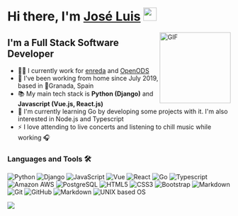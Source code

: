 
<!--
**jlram/jlram** is a ✨ _special_ ✨ repository because its `README.md` (this file) appears on your GitHub profile. -->

# Hi there, I'm [José Luis][website] <img width="30px" src="https://media.tenor.com/images/3b388fe03da271d2674faf85eb7c3fcd/tenor.gif" />

<img align="right" alt="GIF" height="160px" src="https://media.giphy.com/media/du3J3cXyzhj75IOgvA/giphy.gif" />

## I'm a Full Stack Software Developer

- 👨‍💻 I currently work for [enreda](https://enreda.coop/) and [OpenODS](http://openods.es/)
- 🏡 I've been working from home since July 2019, based in 📍Granada, Spain
- 📚 My main tech stack is **Python (Django)** and **Javascript (Vue.js, React.js)**
- 💪 I'm currently learning Go by developing some projects with it. I'm also interested in Node.js and Typescript
- ⚡ I love attending to live concerts and listening to chill music while working 🎧

### Languages and Tools 🛠 

![Python](http://img.shields.io/badge/-Python-3776AB?style=flat-square&logo=python&logoColor=ffffff)
![Django](https://img.shields.io/badge/-Django-%231572B6?style=flat-square&logo=django&logoColor=white&color=092e20)
![JavaScript](https://img.shields.io/badge/-JavaScript-%23F7DF1C?style=flat-square&logo=javascript&logoColor=000000&color=%23F7DF1C)
![Vue](https://img.shields.io/badge/-Vue-%231572B6?style=flat-square&logo=vue.js&logoColor=white&color=41B883)
![React](https://img.shields.io/badge/-React-61DAFB?style=flat-square&logo=react&logoColor=ffffff)
![Go](https://img.shields.io/badge/-Go-61DAFB?style=flat-square&logo=go&logoColor=ffffff&color=29BEB0)
![Typescript](https://img.shields.io/badge/-Typescript-61DAFB?style=flat-square&logo=typescript&logoColor=ffffff&color=007acc)
![Amazon AWS](https://img.shields.io/badge/-Amazon%20AWS-61DAFB?style=flat-square&logo=amazon-aws&logoColor=ffffff&color=black)
![PostgreSQL](https://img.shields.io/badge/-PostgreSQL-61DAFB?style=flat-square&logo=postgresql&logoColor=ffffff&color=0064a5)
![HTML5](https://img.shields.io/badge/-HTML5-%23E44D27?style=flat-square&logo=html5&logoColor=ffffff)
![CSS3](https://img.shields.io/badge/-CSS3-%231572B6?style=flat-square&logo=css3)
![Bootstrap](https://img.shields.io/badge/-Bootstrap-563D7C?style=flat-square&logo=Bootstrap)
![Markdown](https://img.shields.io/badge/-Markdown-000000?style=flat-square&logo=markdown)
![Git](https://img.shields.io/badge/-Git-%23F05032?style=flat-square&logo=git&logoColor=%23ffffff)
![GitHub](https://img.shields.io/badge/-GitHub-181717?style=flat-square&logo=github)
![Markdown](https://img.shields.io/badge/-Markdown-000000?style=flat-square&logo=markdown)
![UNIX based OS](https://img.shields.io/badge/-UNIX%20based%20OS-61DAFB?style=flat-square&logo=gnu-bash&logoColor=ffffff&color=E95420)

  <img align="center" src="https://github-readme-stats.vercel.app/api?username=jlram&show_icons=true&hide_border=true" />



[website]: https://www.linkedin.com/in/jos%C3%A9-luis-ramos-34975b152/


